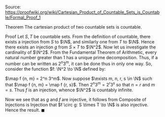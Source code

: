 # 

Source: https://proofwiki.org/wiki/Cartesian_Product_of_Countable_Sets_is_Countable/Formal_Proof_1

Theorem
The cartesian product of two countable sets is countable.


Proof
Let $S, T$ be countable sets.
From the definition of countable, there exists a injection from $S$ to $\N$, and similarly one from $T$ to $\N$.
Hence there exists an injection $g$ from $S \times T$ to $\N^2$.
Now let us investigate the cardinality of $\N^2$.
From the Fundamental Theorem of Arithmetic, every natural number greater than $1$ has a unique prime decomposition.
Thus, if a number can be written as $2^n 3^m$, it can be done thus in only one way.
So, consider the function $f: \N^2 \to \N$ defined by:

$\map f {n, m} = 2^n 3^m$.
Now suppose $\exists m, n, r, s \in \N$ such that $\map f {n, m} = \map f {r, s}$.
Then $2^n 3^m = 2^r 3^s$ so that $n = r$ and $m = s$.
Thus $f$ is an injection, whence $\N^2$ is countably infinite.

Now we see that as $g$ and $f$ are injective, it follows from Composite of Injections is Injection that $f \circ g: S \times T \to \N$ is also injective.
Hence the result.
$\blacksquare$





